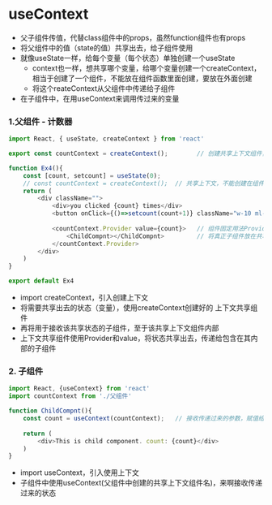 
# useContext
- 父子组件传值，代替class组件中的props，虽然function组件也有props
- 将父组件中的值（state的值）共享出去，给子组件使用
- 就像useState一样，给每个变量（每个状态）单独创建一个useState
  - context也一样，想共享哪个变量，给哪个变量创建一个createContext，相当于创建了一个组件，不能放在组件函数里面创建，要放在外面创建
  - 将这个reateContext从父组件中传递给子组件
- 在子组件中，在用useContext来调用传过来的变量

### 1.父组件 - 计数器
```javascript
import React, { useState, createContext } from 'react'

export const countContext = createContext();        // 创建共享上下文组件，并且要暴露出去

function Ex4(){
    const [count, setcount] = useState(0);
    // const countContext = createContext();  // 共享上下文，不能创建在组件函数内部
    return (
        <div className="">
            <div>you clicked {count} times</div>
            <button onClick={()=>setcount(count+1)} className="w-10 ml-2 shadow-md border-2">+1</button>
            
            <countContext.Provider value={count}>   // 组件固定用法Provider value
                <ChildCompnt></ChildCompnt>         // 将真正子组件放在共享上下文的组件内部
            </countContext.Provider>
        </div>
    )
}

export default Ex4
```
- import createContext，引入创建上下文
- 将需要共享出去的状态（变量），使用createContext创建好的 上下文共享组件
- 再将用于接收该共享状态的子组件，至于该共享上下文组件内部
- 上下文共享组件使用Provider和value，将状态共享出去，传递给包含在其内部的子组件

### 2. 子组件
```javascript
import React, {useContext} from 'react'
import countContext from './父组件'

function ChildCompnt(){
    const count = useContext(countContext);   // 接收传递过来的参数，赋值给count变量
    
    return (
        <div>This is child component. count: {count}</div>
    )
}
```
- import useContext，引入使用上下文
- 子组件中使用useContext(父组件中创建的共享上下文组件名)，来啊接收传递过来的状态













